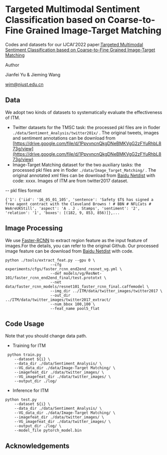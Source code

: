 # Targeted Multimodal Sentiment Classification based on Coarse-to-Fine Grained Image-Target Matching 

Codes and datasets for our IJCAI'2022 paper:[Targeted Multimodal Sentiment Classification based on Coarse-to-Fine Grained Image-Target Matching]()

Author

Jianfei Yu & Jieming Wang

wjm@njust.edu.cn

## Data 
We adopt two kinds of datasets to systematically evaluate the effectiveness of ITM.

- Twitter datasets for the TMSC task: the processed pkl files are in floder  `./data/Sentiment_Analysis/twitter201x/` . The original tweets, images and sentiment annotations can be download from [https://drive.google.com/file/d/1PpvvncnQkgDNeBMKVgG2zFYuRhbL873g/view](https://drive.google.com/file/d/1PpvvncnQkgDNeBMKVgG2zFYuRhbL873g/view)
- Image-Target Matching dataset for the two auxiliary tasks: the processed pkl files are in floder  `./data/Image_Target_Matching/` . The original annotated xml files can be download from [Baidu Netdist]() with code: xxxx. Images of ITM are from twitter2017 dataset.

-- pkl files format 
```
{'1': {'iid': '16_05_01_105', 'sentence': 'Safety $T$ has signed a free agent contract with the Cleveland Browns ! # BBN # NFLCats # WeAreUKStill', 'aspect': 'A . J . Stamps', 'sentiment': '2', 'relation': '1', 'boxes': [(182, 9, 853, 856)]},...
```


## Image Processing 
We use [Faster-RCNN](https://github.com/peteanderson80/bottom-up-attention) to extract region feature as the input feature of images.For the details, you can refer to the original Github. Our processed image feature can be download from [Baidu Netdist]() with code.
```
python ./tools/extract_feat.py --gpu 0 \
                    --cfg experiments/cfgs/faster_rcnn_end2end_resnet_vg.yml \
                    --def models/vg/ResNet-101/faster_rcnn_end2end_final/test.prototxt \
                    --net data/faster_rcnn_models/resnet101_faster_rcnn_final.caffemodel \
                    --img_dir ../ITM/data/twitter_images/twitter2017 \           
                    --out_dir ../ITM/data/twitter_images/twitter2017_extract/   
                    --num_bbox 100,100 \             
                    --feat_name pool5_flat   
```
## Code Usage
 Note that you should change data path.
- Training for ITM
```
 python train.py 
    --dataset ${i} \
    --data_dir ./data/Sentiment_Analysis/ \
    --VG_data_dir ./data/Image-Target Matching/ \
    --imagefeat_dir ./data/twitter_images/ \
    --VG_imagefeat_dir ./data/twitter_images/ \
    --output_dir ./log/ 
```
- Inference for ITM
```
python test.py 
    --dataset ${i} \
    --data_dir ./data/Sentiment_Analysis/ \
    --VG_data_dir ./data/Image-Target Matching/ \
    --imagefeat_dir ./data/twitter_images/ \
    --VG_imagefeat_dir ./data/twitter_images/ \
    --output_dir ./log/ \
    --model_file pytorch_model.bin 
```

## Acknowledgements


